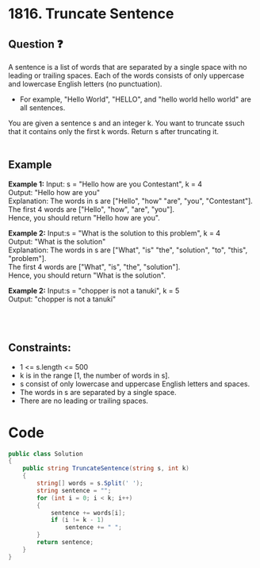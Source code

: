 # 1816. Truncate Sentence
## Question ❓ <br>
A sentence is a list of words that are separated by a single space with no leading or trailing spaces. Each of the words consists of only uppercase and lowercase English letters (no punctuation).

- For example, "Hello World", "HELLO", and "hello world hello world" are all sentences.

    
      
You are given a sentence s​​​​​​ and an integer k​​​​​​. You want to truncate s​​​​​​ such that it contains only the first k​​​​​​ words. Return s​​​​​​ after truncating it.
<br><br>

## Example

__Example 1:__
Input: s = "Hello how are you Contestant", k = 4     
Output: "Hello how are you"       
Explanation: The words in s are ["Hello", "how" "are", "you", "Contestant"].  
The first 4 words are ["Hello", "how", "are", "you"].  
Hence, you should return "Hello how are you".
<br>

__Example 2:__  Input:s = "What is the solution to this problem", k = 4     
Output: "What is the solution"         
Explanation: The words in s are ["What", "is" "the", "solution", "to", "this", "problem"].  
The first 4 words are ["What", "is", "the", "solution"].  
Hence, you should return "What is the solution".
<br>

__Example 2:__  Input:s = "chopper is not a tanuki", k = 5     
Output: "chopper is not a tanuki"       

<br>
<br>
  
## Constraints:

- 1 <= s.length <= 500
- k is in the range [1, the number of words in s].
- s consist of only lowercase and uppercase English letters and spaces.
- The words in s are separated by a single space.
- There are no leading or trailing spaces.

# Code
```c#
public class Solution
{
    public string TruncateSentence(string s, int k)
    {
        string[] words = s.Split(' ');
        string sentence = "";
        for (int i = 0; i < k; i++)
        {
            sentence += words[i];
            if (i != k - 1)
                sentence += " ";
        }
        return sentence;
    }
}
```
